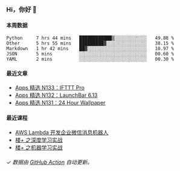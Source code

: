 ### Hi，你好 👋

#### 本周数据

<!--START_SECTION:waka-->
```text
Python     7 hrs 44 mins   ████████████▒░░░░░░░░░░░░   49.88 % 
Other      5 hrs 55 mins   █████████▓░░░░░░░░░░░░░░░   38.15 % 
Markdown   1 hr 42 mins    ██▓░░░░░░░░░░░░░░░░░░░░░░   10.97 % 
JSON       5 mins          ░░░░░░░░░░░░░░░░░░░░░░░░░   00.60 % 
YAML       2 mins          ░░░░░░░░░░░░░░░░░░░░░░░░░   00.30 % 
```
<!--END_SECTION:waka-->

#### 最近文章

<!-- BLOG:START -->
- [Apps 精选 N133：IFTTT Pro](http://huhuhang.com/post/product-hunt/product-hunt-n133)
- [Apps 精选 N132：LaunchBar 6.13](http://huhuhang.com/post/product-hunt/product-hunt-n132)
- [Apps 精选 N131：24 Hour Wallpaper](http://huhuhang.com/post/product-hunt/product-hunt-n131)
<!-- BLOG:END -->

#### 最近课程

<!-- SYL:START -->
- [AWS Lambda 开发企业微信消息机器人](https://lanqiao.cn/courses/2868)
- [楼+ 之深度学习实战](https://lanqiao.cn/courses/2617)
- [楼+ 之机器学习实战](https://lanqiao.cn/courses/2616)
<!-- SYL:END -->

###### ✓ 数据由 [GitHub Action](https://github.com/huhuhang/huhuhang/actions) 自动更新。
